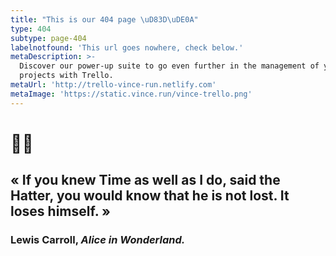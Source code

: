 ```yaml
---
title: "This is our 404 page \uD83D\uDE0A"
type: 404
subtype: page-404
labelnotfound: 'This url goes nowhere, check below.'
metaDescription: >-
  Discover our power-up suite to go even further in the management of your
  projects with Trello.
metaUrl: 'http://trello-vince-run.netlify.com'
metaImage: 'https://static.vince.run/vince-trello.png'
---
```

# 🐰⏰

## «  If you knew Time as well as I do, said the Hatter, you would know that he is not lost. It loses himself. »

### Lewis Carroll, *Alice in Wonderland.*
